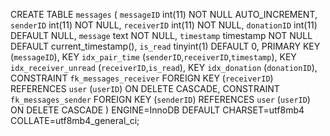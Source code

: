 CREATE TABLE `messages` (
 `messageID` int(11) NOT NULL AUTO_INCREMENT,
 `senderID` int(11) NOT NULL,
 `receiverID` int(11) NOT NULL,
 `donationID` int(11) DEFAULT NULL,
 `message` text NOT NULL,
 `timestamp` timestamp NOT NULL DEFAULT current_timestamp(),
 `is_read` tinyint(1) DEFAULT 0,
 PRIMARY KEY (`messageID`),
 KEY `idx_pair_time` (`senderID`,`receiverID`,`timestamp`),
 KEY `idx_receiver_unread` (`receiverID`,`is_read`),
 KEY `idx_donation` (`donationID`),
 CONSTRAINT `fk_messages_receiver` FOREIGN KEY (`receiverID`) REFERENCES `user` (`userID`) ON DELETE CASCADE,
 CONSTRAINT `fk_messages_sender` FOREIGN KEY (`senderID`) REFERENCES `user` (`userID`) ON DELETE CASCADE
) ENGINE=InnoDB DEFAULT CHARSET=utf8mb4 COLLATE=utf8mb4_general_ci;